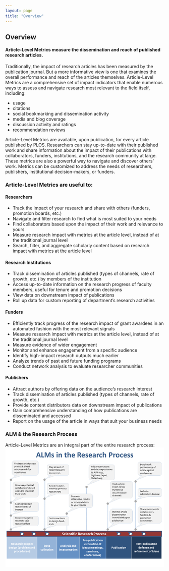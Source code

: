 ```yaml
---
layout: page
title: "Overview"
---
```


<!--Body-->
<!--
<table class="table">
<tbody>
<tr>
  <th>Viewed</th>
  <th>Saved</th>
  <th>Discussed</th>
  <th>Cited</th>
  <th>Recommended</th>
</tr>
</tbody>
</table>
-->

<a id="ALMoverview" name="ALMoverview"></a>
## Overview

#### Article-Level Metrics measure the dissemination and reach of published research articles.

Traditionally, the impact of research articles has been measured by the publication journal. But a more informative view is one that examines the overall performance and reach of the articles themselves. Article-Level Metrics are a comprehensive set of impact indicators that enable numerous ways to assess and navigate research most relevant to the field itself, including:
* usage
* citations
* social bookmarking and dissemination activity
* media and blog coverage
* discussion activity and ratings
* recommendation reviews

<!-- [COUNTER 3](http://www.projectcounter.org/) maintains a defined list of robots that should be excluded in each publisher's usage reports.-->

Article-Level Metrics are available, upon publication, for every article published by PLOS. Researchers can stay up-to-date with their published work and share information about the impact of their publications with collaborators, funders, institutions, and the research community at large. These metrics are also a powerful way to navigate and discover others’ work. Metrics can be customized to address the needs of researchers, publishers, institutional decision-makers, or funders.

### Article-Level Metrics are useful to:
<a id="ALMvalue" name="ALMvalue"></a>

#### Researchers
* Track the impact of your research and share with others (funders, promotion boards, etc.)
* Navigate and filter research to find what is most suited to your needs
* Find collaborators based upon the impact of their work and relevance to yours
* Measure research impact with metrics at the article level, instead of at the traditional journal level
* Search, filter, and aggregate scholarly content based on research impact with metrics at the article level

#### Research Institutions
* Track dissemination of articles published (types of channels, rate of growth, etc.) by members of the institution
* Access up-to-date information on the research progress of faculty members, useful for tenure and promotion decisions
* View data on downstream impact of publications
* Roll up data for custom reporting of department’s research activities

#### Funders
* Efficiently track progress of the research impact of grant awardees in an automated fashion with the most relevant signals
* Measure research impact with metrics at the article level, instead of at the traditional journal level
* Measure evidence of wider engagement
* Monitor and enhance engagement from a specific audience
* Identify high-impact research outputs much earlier
* Analyze trends of past and future funding programs
* Conduct network analysis to evaluate researcher communities

#### Publishers
* Attract authors by offering data on the audience’s research interest
* Track dissemination of articles published (types of channels, rate of growth, etc.)
* Provide content distributors data on downstream impact of publications
* Gain comprehensive understanding of how publications are disseminated and accessed
* Report on the usage of the article in ways that suit your business needs

### ALM & the Research Process
<a id="Researchprocess" name="Researchprocess"></a>
Article-Level Metrics are an integral part of the entire research process:
![Benefiting from ALM across all stages of research](/assets/researchprocess.png)